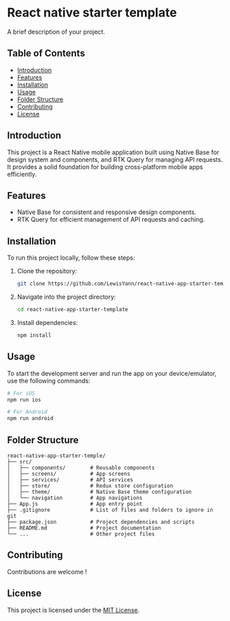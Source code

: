 # React native starter template

A brief description of your project.

## Table of Contents

- [Introduction](#introduction)
- [Features](#features)
- [Installation](#installation)
- [Usage](#usage)
- [Folder Structure](#folder-structure)
- [Contributing](#contributing)
- [License](#license)

## Introduction

This project is a React Native mobile application built using Native Base for design system and components, and RTK Query for managing API requests. It provides a solid foundation for building cross-platform mobile apps efficiently.

## Features

- Native Base for consistent and responsive design components.
- RTK Query for efficient management of API requests and caching.


## Installation

To run this project locally, follow these steps:

1. Clone the repository:

   ```bash
   git clone https://github.com/LewisYann/react-native-app-starter-template.git
   ```

2. Navigate into the project directory:

   ```bash
   cd react-native-app-starter-template
   ```

3. Install dependencies:

   ```bash
   npm install
   ```

## Usage

To start the development server and run the app on your device/emulator, use the following commands:

```bash
# For iOS
npm run ios

# For Android
npm run android
```

## Folder Structure

```
react-native-app-starter-temple/
├── src/
│   ├── components/        # Reusable components
│   ├── screens/           # App screens
│   ├── services/          # API services
│   ├── store/             # Redux store configuration
│   ├── theme/             # Native Base theme configuration
│   └── navigation         # App navigations
├── App.js                 # App entry point
├── .gitignore             # List of files and folders to ignore in git
├── package.json           # Project dependencies and scripts
├── README.md              # Project documentation
└── ...                    # Other project files
```

## Contributing

Contributions are welcome !

## License

This project is licensed under the [MIT License](LICENSE).